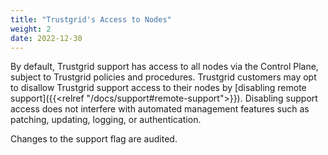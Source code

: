 ```yaml
---
title: "Trustgrid's Access to Nodes"
weight: 2
date: 2022-12-30
---
```


By default, Trustgrid support has access to all nodes via the Control Plane, subject to Trustgrid policies and procedures. Trustgrid customers may opt to disallow Trustgrid support access to their nodes by [disabling remote support]({{<relref "/docs/support#remote-support">}}). Disabling support access does not interfere with automated management features such as patching, updating, logging, or authentication.

Changes to the support flag are audited.
